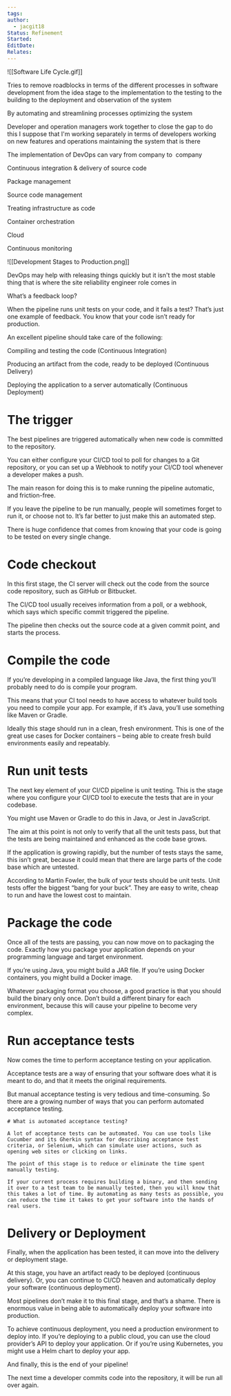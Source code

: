 ```yaml
---
tags: 
author:
  - jacgit18
Status: Refinement
Started: 
EditDate: 
Relates:
---
```

![[Software Life Cycle.gif]]




Tries to remove roadblocks in terms of the different processes in software development from the idea stage to the implementation to the testing to the building to the deployment and observation of the system 

By automating and streamlining processes optimizing the system 

Developer and operation managers work together to close the gap to do this I suppose that I'm working separately in terms of developers working on new features and operations maintaining the system that is there 

The implementation of DevOps can vary from company to  company 

Continuous integration & delivery of source code  


Package management 

Source code management 

Treating infrastructure as code 

Container orchestration  

Cloud  

Continuous monitoring 

![[Development Stages to Production.png]]

DevOps may help with releasing things quickly but it isn't the most stable thing that is where the site reliability engineer role comes in 

What’s a feedback loop? 

When the pipeline runs unit tests on your code, and it fails a test? That’s just one example of feedback. You know that your code isn’t ready for production. 

An excellent pipeline should take care of the following: 

Compiling and testing the code (Continuous Integration) 

Producing an artifact from the code, ready to be deployed (Continuous Delivery) 

Deploying the application to a server automatically (Continuous Deployment) 

# The trigger 

The best pipelines are triggered automatically when new code is committed to the repository. 

You can either configure your CI/CD tool to poll for changes to a Git repository, or you can set up a Webhook to notify your CI/CD tool whenever a developer makes a push. 

The main reason for doing this is to make running the pipeline automatic, and friction-free. 

If you leave the pipeline to be run manually, people will sometimes forget to run it, or choose not to. It’s far better to just make this an automated step. 

There is huge confidence that comes from knowing that your code is going to be tested on every single change. 

# Code checkout 

In this first stage, the CI server will check out the code from the source code repository, such as GitHub or Bitbucket. 

The CI/CD tool usually receives information from a poll, or a webhook, which says which specific commit triggered the pipeline. 

The pipeline then checks out the source code at a given commit point, and starts the process. 

# Compile the code 

If you’re developing in a compiled language like Java, the first thing you’ll probably need to do is compile your program. 

This means that your CI tool needs to have access to whatever build tools you need to compile your app. For example, if it’s Java, you’ll use something like Maven or Gradle. 

Ideally this stage should run in a clean, fresh environment. This is one of the great use cases for Docker containers – being able to create fresh build environments easily and repeatably. 

# Run unit tests 

The next key element of your CI/CD pipeline is unit testing. This is the stage where you configure your CI/CD tool to execute the tests that are in your codebase. 

You might use Maven or Gradle to do this in Java, or Jest in JavaScript. 

The aim at this point is not only to verify that all the unit tests pass, but that the tests are being maintained and enhanced as the code base grows. 

If the application is growing rapidly, but the number of tests stays the same, this isn’t great, because it could mean that there are large parts of the code base which are untested. 

According to Martin Fowler, the bulk of your tests should be unit tests. Unit tests offer the biggest “bang for your buck”. They are easy to write, cheap to run and have the lowest cost to maintain. 

# Package the code 

Once all of the tests are passing, you can now move on to packaging the code. Exactly how you package your application depends on your programming language and target environment. 

If you’re using Java, you might build a JAR file. If you’re using Docker containers, you might build a Docker image. 

Whatever packaging format you choose, a good practice is that you should build the binary only once. Don’t build a different binary for each environment, because this will cause your pipeline to become very complex. 

# Run acceptance tests 

Now comes the time to perform acceptance testing on your application. 

Acceptance tests are a way of ensuring that your software does what it is meant to do, and that it meets the original requirements. 

But manual acceptance testing is very tedious and time-consuming. So there are a growing number of ways that you can perform automated acceptance testing. 

	# What is automated acceptance testing? 
	
	A lot of acceptance tests can be automated. You can use tools like Cucumber and its Gherkin syntax for describing acceptance test criteria, or Selenium, which can simulate user actions, such as opening web sites or clicking on links. 
	
	The point of this stage is to reduce or eliminate the time spent manually testing. 
	
	If your current process requires building a binary, and then sending it over to a test team to be manually tested, then you will know that this takes a lot of time. By automating as many tests as possible, you can reduce the time it takes to get your software into the hands of real users. 

# Delivery or Deployment 

Finally, when the application has been tested, it can move into the delivery or deployment stage. 

At this stage, you have an artifact ready to be deployed (continuous delivery). Or, you can continue to CI/CD heaven and automatically deploy your software (continuous deployment). 

Most pipelines don’t make it to this final stage, and that’s a shame. There is enormous value in being able to automatically deploy your software into production. 

To achieve continuous deployment, you need a production environment to deploy into. If you’re deploying to a public cloud, you can use the cloud provider’s API to deploy your application. Or if you’re using Kubernetes, you might use a Helm chart to deploy your app. 

And finally, this is the end of your pipeline! 

The next time a developer commits code into the repository, it will be run all over again.



